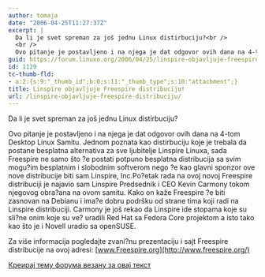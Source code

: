 ```yaml
---
author: tomaja
date: "2006-04-25T11:27:37Z"
excerpt: |
  Da li je svet spreman za još jednu Linux distirbuciju?<br />
  <br />
  Ovo pitanje je postavljeno i na njega je dat odgovor ovih dana na 4-tom Desktop Linux Samitu. Jednom poznata kao distirbuciju koje je trebala da postane besplatna alternativa za sve ljubitelje Linspire Linuxa, sada Freespire ne samo što ?e postati potpuno besplatna distribucija sa svim mogu?im besplatnim i slobodnim softverom nego ?e kao glavni sponzor ove nove distribucije biti sam Linspire, Inc.
guid: https://forum.linuxo.org/2006/04/25/linspire-objavljuje-freespire-distribuciju/
id: 1129
tc-thumb-fld:
- a:2:{s:9:"_thumb_id";b:0;s:11:"_thumb_type";s:10:"attachment";}
title: Linspire objavljuje Freespire distribuciju!
url: /linspire-objavljuje-freespire-distribuciju/
---
```

Da li je svet spreman za još jednu Linux distirbuciju?

Ovo pitanje je postavljeno i na njega je dat odgovor ovih dana na 4-tom Desktop Linux Samitu. Jednom poznata kao distirbuciju koje je trebala da postane besplatna alternativa za sve ljubitelje Linspire Linuxa, sada Freespire ne samo što ?e postati potpuno besplatna distribucija sa svim mogu?im besplatnim i slobodnim softverom nego ?e kao glavni sponzor ove nove distribucije biti sam Linspire, Inc.<!--break-->Po?etak rada na ovoj novoj Freespire distribuciji je najavio sam Linspire Predsednik i CEO Kevin Carmony tokom njegovog obra?ana na ovom samitu. Kako on kaže Freespire ?e biti zasnovan na Debianu i ima?e dobru podršku od strane tima koji radi na Linspire distribuciji. Carmony je još rekao da Linspire ide stopama koje su sli?ne onim koje su ve? uradili Red Hat sa Fedora Core projektom a isto tako kao što je i Novell uradio sa openSUSE. 

Za više informacija pogledajte zvani?nu prezentaciju i sajt Freespire distribucije na ovoj adresi: [www.Freespire.org](http://www.freespire.org/)

[Креирај тему форума везану за овај текст](https://linuxo.org/nova-tema-na-forumu/?se_pid=1129)